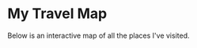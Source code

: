 # My Travel Map

Below is an interactive map of all the places I've visited.

<div id="map" style="height: 600px;"></div>

<script src="https://unpkg.com/leaflet@1.9.3/dist/leaflet.js"></script>
<link rel="stylesheet" href="https://unpkg.com/leaflet@1.9.3/dist/leaflet.css" />

<script>
    // Initialize the map and set its view
    var map = L.map('map').setView([20, 0], 2);  // Centered on the world with zoom level 2

    // Add a base layer (OpenStreetMap tiles)
    L.tileLayer('https://{s}.tile.openstreetmap.org/{z}/{x}/{y}.png', {
        attribution: '&copy; <a href="https://www.openstreetmap.org/copyright">OpenStreetMap</a> contributors'
    }).addTo(map);

    // Add markers for the places you've been
    var places = [
        { lat: 48.8566, lon: 2.3522, name: 'Paris, France' },
        { lat: 40.7128, lon: -74.0060, name: 'New York, USA' },
        { lat: 35.6895, lon: 139.6917, name: 'Tokyo, Japan' }
    ];

    places.forEach(function(place) {
        L.marker([place.lat, place.lon])
            .addTo(map)
            .bindPopup(place.name);
    });
</script>
